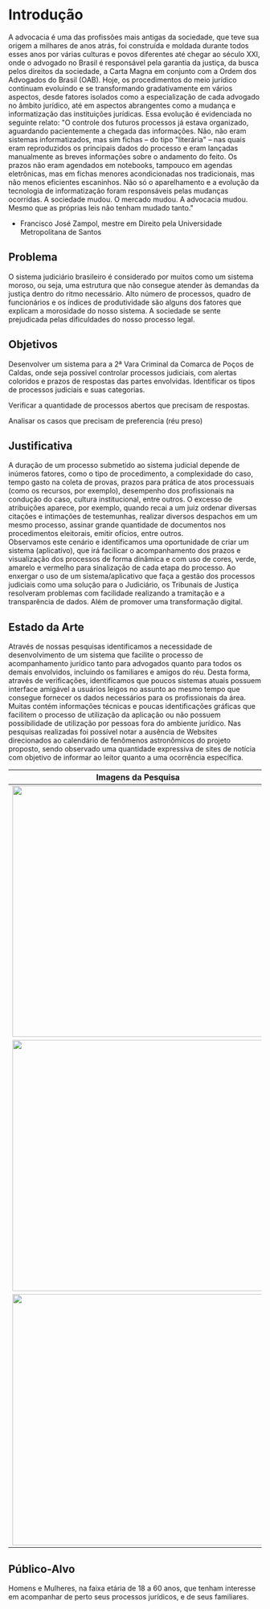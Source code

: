 # Introdução
A advocacia é uma das profissões mais antigas da sociedade, que teve sua origem a milhares de anos atrás, foi construída e moldada durante todos esses anos por várias culturas e povos diferentes até chegar ao século XXI, onde o advogado no Brasil é responsável pela garantia da justiça, da busca pelos direitos da sociedade, a Carta Magna em conjunto com a Ordem dos Advogados do Brasil (OAB). Hoje, os procedimentos do meio jurídico continuam evoluindo e se transformando gradativamente em vários aspectos, desde fatores isolados como a especialização de cada advogado no âmbito jurídico, até em aspectos abrangentes como a mudança e informatização das instituições jurídicas. Essa evolução é evidenciada no seguinte relato: 
"O controle dos futuros processos já estava organizado, aguardando pacientemente a chegada das informações. Não, não eram sistemas informatizados, mas sim fichas – do tipo "literária" – nas quais eram reproduzidos os principais dados do processo e eram lançadas manualmente as breves informações sobre o andamento do feito. Os prazos não eram agendados em notebooks, tampouco em agendas eletrônicas, mas em fichas menores acondicionadas nos tradicionais, mas não menos eficientes escaninhos. Não só o aparelhamento e a evolução da tecnologia de informatização foram responsáveis pelas mudanças ocorridas. A sociedade mudou. O mercado mudou. A advocacia mudou. Mesmo que as próprias leis não tenham mudado tanto."  
- Francisco José Zampol, mestre em Direito pela Universidade Metropolitana de Santos 

## Problema
O sistema judiciário brasileiro é considerado por muitos como um sistema moroso, ou seja, uma estrutura que não consegue atender às demandas da justiça dentro do ritmo necessário. 
Alto número de processos, quadro de funcionários e os índices de produtividade são alguns dos fatores que explicam a morosidade do nosso sistema. A sociedade se sente prejudicada pelas dificuldades do nosso processo legal.  

## Objetivos
Desenvolver um sistema para a 2ª Vara Criminal da Comarca de Poços de Caldas, onde seja possível controlar processos judiciais, com alertas coloridos e prazos de respostas das partes envolvidas.
Identificar os tipos de processos judiciais e suas categorias.

Verificar a quantidade de processos abertos que precisam de respostas.

Analisar os casos que precisam de preferencia (réu preso)

## Justificativa
A duração de um processo submetido ao sistema judicial depende de inúmeros fatores, como o tipo de procedimento, a complexidade do caso, tempo gasto na coleta de provas, prazos para prática de atos processuais (como os recursos, por exemplo), desempenho dos profissionais na condução do caso, cultura institucional, entre outros.
O excesso de atribuições aparece, por exemplo, quando recai a um juiz ordenar diversas citações e intimações de testemunhas, realizar diversos despachos em um mesmo processo, assinar grande quantidade de documentos nos procedimentos eleitorais, emitir ofícios, entre outros.  
Observamos este cenário e identificamos uma oportunidade de criar um sistema (aplicativo), que irá facilicar o acompanhamento dos prazos e visualização dos processos de forma dinâmica e com uso de cores, verde, amarelo e vermelho para sinalização de cada etapa do processo. 
Ao enxergar o uso de um sistema/aplicativo que faça a gestão dos processos judiciais como uma solução para o Judiciário, os Tribunais de Justiça resolveram problemas com facilidade realizando a tramitação e a transparência de dados. Além de promover uma transformação digital. 

## Estado da Arte
Através de nossas pesquisas identificamos a necessidade de desenvolvimento de um sistema que facilite o processo de acompanhamento jurídico tanto para advogados quanto para todos os demais envolvidos, incluindo os familiares e amigos do réu. 
Desta forma, através de verificações, identificamos que poucos sistemas atuais possuem interface amigável a usuários leigos no assunto ao mesmo tempo que consegue fornecer os dados necessários para os profissionais da área. Muitas contém informações técnicas e poucas identificações gráficas que facilitem o processo de utilização da aplicação ou não possuem possibilidade de utilização por pessoas fora do ambiente jurídico.
Nas pesquisas realizadas foi possível notar a ausência de Websites direcionados ao calendário de fenômenos astronômicos do projeto proposto, sendo observado uma quantidade expressiva de sites de notícia com objetivo de informar ao leitor quanto a uma ocorrência específica.

<table>
 <thead>
  <tr>
   <th>Imagens da Pesquisa</th>
   <th>Descrição</th>
  </tr>
 </thead>

 <tbody>
  <tr>
   <td><img src="https://tdn.engpro.totvs.com.br/download/attachments/555268193/image2020-7-16_18-46-50.png?version=1&modificationDate=1594936010687&api=v2" width=500px></td>
   <td width=500px>Sistema jurídico Protheus (Totvs). Utiliza termos técnicos e poucas cores de contraste para facilitação no manuseio</td>
  </tr>

  <tr>
   <td><img src="http://bernardodeazevedo.com/wp-content/uploads/2020/10/easy02.png" width=500px></td>
   <td width=500px>Sistema Easyjur. Proposta atende à necessidade de ser intuitiva e de fácil utilização, porém é voltada somente para profissionais e não para usuários leigos no assunto, como familiares.</td>
  </tr>

  <tr>
   <td><img src="https://www.maisjuridico.com.br/img/novo-site/plataforma-juridica/prints-grandes/timeline-do-processo.png" width=500px></td>
   <td width=500px>Sistema MaisJuridico. Interface simples e intuitiva, porém totalmente voltada a profissionais.</td>
  </tr>
 </tbody>
</table>

## Público-Alvo

 Homens e Mulheres, na faixa etária de 18 a 60 anos, que tenham interesse em acompanhar de perto seus processos jurídicos, e de seus familiares.



